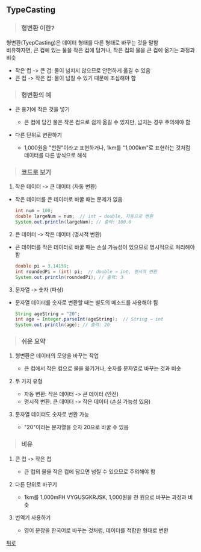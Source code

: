 ## TypeCasting
> ### 형변환 이란?
형변환(TyepCasting)은 데이터 형태를 다른 형태로 바꾸는 것을 말함</br>
비유하자면, 큰 컵에 있는 물을 작은 컵에 담거나, 작은 컵의 물을 큰 컵에 옮기는 과정과 비슷

- 작은 컵 -> 큰 겁: 물이 넘치지 않으므로 안전하게 옮길 수 있음
- 큰 컵 -> 작은 컵: 물이 넘칠 수 있기 때문에 조심해야 함

> ### 형변환의 예
- 큰 용기에 작은 것을 넣기
    - 큰 컵에 담긴 물은 작은 컵으로 쉽게 옮길 수 있지만, 넘치는 경우 주의해야 함

- 다른 단위로 변환하기
    - 1,000원을 "천원"이라고 표현하거나, 1km를 "1,000km"로 표현하는 것처럼 데이터를 다른 방식으로 해석

> ### 코드로 보기
1. 작은 데이터 -> 큰 데이터 (자동 변환)
- 작은 데이터를 큰 데이터로 바꿀 때는 문제가 없음
    ```java
    int num = 100;
    double largeNum = num;  // int → double, 자동으로 변환
    System.out.println(largeNum); // 출력: 100.0
    ```

2. 큰 데이터 -> 작은 데이터 (명시적 변환)
- 큰 데이터를 작은 데이터로 바꿀 때는 손실 가능성이 있으므로 명시적으로 처리해야 함
    ```java
    double pi = 3.14159;
    int roundedPi = (int) pi;  // double → int, 명시적 변환
    System.out.println(roundedPi); // 출력: 3
    ```

3. 문자열 -> 숫자 (파싱)
- 문자열 데이터를 숫자로 변환할 때는 별도의 메소드를 사용해야 됨
    ```java
    String ageString = "20";
    int age = Integer.parseInt(ageString);  // String → int
    System.out.println(age); // 출력: 20
    ```

> ### 쉬운 요약
1. 형변환은 데이터의 모양을 바꾸는 작업
    - 큰 컵에서 작은 컵으로 물을 옮기거나, 숫자를 문자열로 바꾸는 것과 비슷

2. 두 가지 유형
    - 자동 변환: 작은 데이터 -> 큰 데이터 (안전)
    - 명시적 변환: 큰 데이터 -> 작은 데이터 (손실 가능성 있음)

3. 문자열 데이터도 숫자로 변환 가능
    - "20"이라는 문자열을 숫자 20으로 바꿀 수 있음

> ### 비유
1. 큰 컵 -> 작은 컵
    - 큰 컵의 물을 작은 컵에 담으면 넘칠 수 있으므로 주의해야 함

2. 다른 단위로 바꾸기
    - 1km를 1,000mFH VYGUSGKRJSK, 1,000원을 천 원으로 바꾸는 과정과 비슷

3. 번역기 사용하기
    - 영어 문장을 한국어로 바꾸는 것처럼, 데이터를 적합한 형태로 변환

[뒤로](java.md)